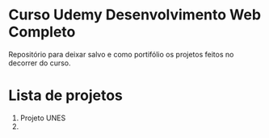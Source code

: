 # Curso Udemy Desenvolvimento Web Completo

Repositório para deixar salvo e como portifólio os projetos feitos no decorrer do curso.

# Lista de projetos

1. Projeto UNES
2.
